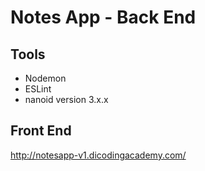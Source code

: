 # Notes App - Back End

## Tools
- Nodemon
- ESLint
- nanoid version 3.x.x

## Front End
http://notesapp-v1.dicodingacademy.com/
